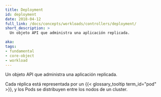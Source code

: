 ```yaml
---
title: Deployment
id: deployment
date: 2018-04-12
full_link: /docs/concepts/workloads/controllers/deployment/
short_description: >
  Un objeto API que administra una aplicación replicada.

aka: 
tags:
- fundamental
- core-object
- workload
---
```

 Un objeto API que administra una aplicación replicada.

<!--more--> 

Cada réplica está representada por un {{< glossary_tooltip term_id="pod" >}}, y los Pods se distribuyen entre los nodos de un cluster.

